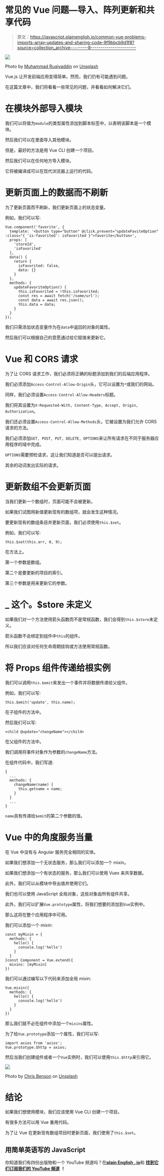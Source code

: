 # 常见的 Vue 问题—导入、阵列更新和共享代码

> 原文：<https://javascript.plainenglish.io/common-vue-problems-imports-array-updates-and-sharing-code-9f9bbcb9d1f8?source=collection_archive---------8----------------------->

![](img/564a5e9e56fdf4c8d4216cb259439c18.png)

Photo by [Muhammad Ruqiyaddin](https://unsplash.com/@mruqi?utm_source=medium&utm_medium=referral) on [Unsplash](https://unsplash.com?utm_source=medium&utm_medium=referral)

Vue.js 让开发前端应用变得简单。然而，我们仍有可能遇到问题。

在这篇文章中，我们将看看一些常见的问题，并看看如何解决它们。

# 在模块外部导入模块

我们可以将值为`module`的类型属性添加到脚本标签中，以表明该脚本是一个模块。

然后我们可以在里面导入其他模块。

但是，最好的方法是用 Vue CLI 创建一个项目。

然后我们可以在任何地方导入模块。

它将被编译成可以在现代浏览器上运行的代码。

# 更新页面上的数据而不刷新

为了更新页面而不刷新，我们更新页面上的状态变量。

例如，我们可以写:

```
Vue.component('favorite', {
  template: '<button type="button" @click.prevent="updateFaviteOption" :class="{ 'is-favorited': isFavorited }">favorite</button>',
  props: [
    'storeId',
    'isFavorited'
  ],
  data() {
    return {
      isFavorited: false,
      data: {}
    }
  },
  methods: {
    updateFavoriteOption() {
      this.isFavorited = !this.isFavorited;
      const res = await fetch('/some/url');
      const data = await res.json();   
      this.data = data;
    }
  }
});
```

我们只需添加状态变量作为在`data`中返回的对象的属性。

然后我们可以根据自己的意愿通过给它赋值来更新它。

# Vue 和 CORS 请求

为了让 CORS 请求工作，我们必须将正确的标题添加到我们的后端应用程序。

我们必须添加`Access-Control-Allow-Origin`头，它可以设置为`*`或我们的网站。

同样，我们必须设置`Access-Control-Allow-Headers`标题。

我们将其设置为`X-Requested-With, Content-Type, Accept, Origin, Authorization`。

我们还必须设置`Access-Control-Allow-Methods`头，它被设置为我们允许 CORS 请求的方法。

我们必须添加`GET, POST, PUT, DELETE, OPTIONS`来让所有请求在不同于服务器应用程序的域中完成。

`OPTIONS`需要预检请求，这让我们知道是否可以提出请求。

其余的动词发出实际的请求。

# 更新数组不会更新页面

当我们更新一个数组时，页面可能不会被更新。

如果我们试图用新值更新现有的数组项，就会发生这种情况。

要更新现有的数组条目并更新页面，我们必须使用`this.$set`。

例如，我们可以写:

```
this.$set(this.arr, 0, 9);
```

在方法上。

第一个参数是数组。

第二个是要更新的项目的索引。

第三个参数是用来更新它的参数。

# _ 这个。$store 未定义

如果我们对一个方法使用箭头函数而不是常规函数，我们会得到`this.$store`未定义。

箭头函数不会绑定到组件中`this`的组件。

所以我们应该对任何生命周期挂钩或方法使用常规函数。

# 将 Props 组件传递给根实例

我们可以调用`this.$emit`来发出一个事件并将数据传递给父组件。

例如，我们可以写:

```
this.$emit('update', this.name);
```

在子组件的方法中。

然后我们可以写:

```
<child @update="changeName"></child>
```

在父组件的方法中。

我们调用将事件对象作为参数的`changeName`方法。

在组件代码中，我们写道:

```
{
  ...
  methods: {
    changeName(name) {
      this.getname = name;
    }
  }
  ...
}
```

`name`具有传递给`$emit`的第二个参数的值。

# Vue 中的角度服务当量

在 Vue 中没有与 Angular 服务完全相同的实体。

如果我们想添加一个无状态服务，那么我们可以添加一个 mixin。

如果我们想添加一个有状态的服务，那么我们可以使用 Vuex 来共享数据。

此外，我们可以从模块中导出值并使用它们。

我们也可以使用 JavaScript 全局对象，这些对象由所有组件共享。

此外，我们可以扩展`Vue.prototype`属性，将我们想要的添加到`Vue`实例中。

那么这将在整个应用程序中可用。

我们可以添加一个 mixin:

```
const myMixin = {
  methods: {
    hello() {
      console.log('hello')
    }
  }
}const Component = Vue.extend({
  mixins: [myMixin]
})
```

我们可以通过编写以下代码来添加全局 mixin:

```
Vue.mixin({
  methods: {
    hello() {
      console.log('hello')
    }
  }
})
```

那么我们就不必在组件中添加一个`mixins`属性。

为了给`Vue.prototype`添加一个属性，我们可以写:

```
import axios from 'axios';
Vue.prototype.$http = axios;
```

然后当我们创建组件或者一个`Vue`实例时，我们可以使用`this.$http`来引用它。

![](img/df764dbd21b0b0bced8c241408b5046e.png)

Photo by [Chris Benson](https://unsplash.com/@lordmaui?utm_source=medium&utm_medium=referral) on [Unsplash](https://unsplash.com?utm_source=medium&utm_medium=referral)

# 结论

如果我们想使用模块，我们应该使用 Vue CLI 创建一个项目。

有很多方法可以用 Vue 重用代码。

为了让 Vue 在更新现有数组项目时更新页面，我们使用了`this.$set`。

## **用简单英语写的 JavaScript**

你知道我们有四份出版物和一个 YouTube 频道吗？在[**plain English . io**](https://plainenglish.io/)和 [**找到它们订阅我们的 YouTube 频道**](https://www.youtube.com/channel/UCtipWUghju290NWcn8jhyAw) **！**